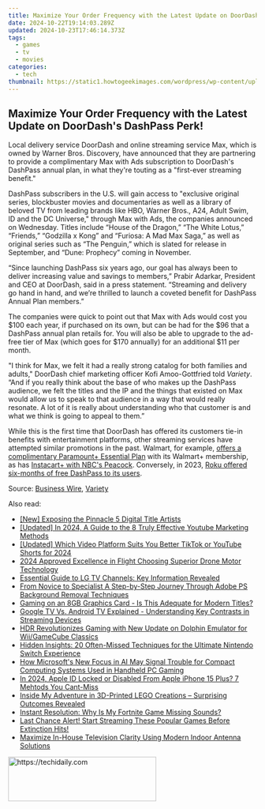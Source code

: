 ```yaml
---
title: Maximize Your Order Frequency with the Latest Update on DoorDash's DashPass Perk!
date: 2024-10-22T19:14:03.289Z
updated: 2024-10-23T17:46:14.373Z
tags:
  - games
  - tv
  - movies
categories:
  - tech
thumbnail: https://static1.howtogeekimages.com/wordpress/wp-content/uploads/2024/08/dashpassmax.jpg
---
```


## Maximize Your Order Frequency with the Latest Update on DoorDash's DashPass Perk!

Local delivery service DoorDash and online streaming service Max, which is owned by Warner Bros. Discovery, have announced that they are partnering to provide a complimentary Max with Ads subscription to DoorDash's DashPass annual plan, in what they're touting as a "first-ever streaming benefit."

 DashPass subscribers in the U.S. will gain access to "exclusive original series, blockbuster movies and documentaries as well as a library of beloved TV from leading brands like HBO, Warner Bros., A24, Adult Swim, ID and the DC Universe," through Max with Ads, the companies announced on Wednesday. Titles include “House of the Dragon,” “The White Lotus,” “Friends,” “Godzilla x Kong” and “Furiosa: A Mad Max Saga,” as well as original series such as “The Penguin,” which is slated for release in September, and “Dune: Prophecy” coming in November.

 “Since launching DashPass six years ago, our goal has always been to deliver increasing value and savings to members,” Prabir Adarkar, President and CEO at DoorDash, said in a press statement. “Streaming and delivery go hand in hand, and we’re thrilled to launch a coveted benefit for DashPass Annual Plan members.”

 The companies were quick to point out that Max with Ads would cost you $100 each year, if purchased on its own, but can be had for the $96 that a DashPass annual plan retails for. You will also be able to upgrade to the ad-free tier of Max (which goes for $170 annually) for an additional $11 per month.

 "I think for Max, we felt it had a really strong catalog for both families and adults," DoorDash chief marketing officer Kofi Amoo-Gottfried told _Variety_. “And if you really think about the base of who makes up the DashPass audience, we felt the titles and the IP and the things that existed on Max would allow us to speak to that audience in a way that would really resonate. A lot of it is really about understanding who that customer is and what we think is going to appeal to them.”

 While this is the first time that DoorDash has offered its customers tie-in benefits with entertainment platforms, other streaming services have attempted similar promotions in the past. Walmart, for example, [offers a complimentary Paramount+ Essential Plan](https://redirect.viglink.com/?key=e7eab128eb8d1c53e14db14f4c632447&cuid=UUhtgUeUpU2004861&u=https%3A%2F%2Fwww.walmart.com%2Fplus%2Fparamount-video-streaming) with its Walmart+ membership, as has [Instacart+ with NBC's Peacock](https://www.instacart.com/help/section/360007797952/21190821634324). Conversely, in 2023, [Roku offered six-months of free DashPass to its users](https://location-social.techidaily.com/in-2024-how-to-change-realme-c53-location-on-skout-drfone-by-drfone-virtual-android/).

 Source: [Business Wire](https://www.businesswire.com/news/home/20240813315636/en/DoorDash-Partners-with-Max-to-Introduce-First-Ever-Streaming-Benefit-for-DashPass-Members-in-the-U.S), [Variety](https://variety.com/2024/streaming/news/free-max-subscription-doordash-dashpass-1236104448/)

<ins class="adsbygoogle"
     style="display:block"
     data-ad-format="autorelaxed"
     data-ad-client="ca-pub-7571918770474297"
     data-ad-slot="1223367746"></ins>

<ins class="adsbygoogle"
     style="display:block"
     data-ad-client="ca-pub-7571918770474297"
     data-ad-slot="8358498916"
     data-ad-format="auto"
     data-full-width-responsive="true"></ins>

<span class="atpl-alsoreadstyle">Also read:</span>
<div><ul>
<li><a href="https://some-techniques.techidaily.com/new-exposing-the-pinnacle-5-digital-title-artists/"><u>[New] Exposing the Pinnacle 5 Digital Title Artists</u></a></li>
<li><a href="https://facebook-video-share.techidaily.com/updated-in-2024-a-guide-to-the-8-truly-effective-youtube-marketing-methods/"><u>[Updated] In 2024, A Guide to the 8 Truly Effective Youtube Marketing Methods</u></a></li>
<li><a href="https://youtube-blog.techidaily.com/ed-which-video-platform-suits-you-better-tiktok-or-youtube-shorts-for-2024/"><u>[Updated] Which Video Platform Suits You Better TikTok or YouTube Shorts for 2024</u></a></li>
<li><a href="https://fox-direct.techidaily.com/2024-approved-excellence-in-flight-choosing-superior-drone-motor-technology/"><u>2024 Approved Excellence in Flight Choosing Superior Drone Motor Technology</u></a></li>
<li><a href="https://tech-renaissance.techidaily.com/essential-guide-to-lg-tv-channels-key-information-revealed/"><u>Essential Guide to LG TV Channels: Key Information Revealed</u></a></li>
<li><a href="https://extra-lessons.techidaily.com/from-novice-to-specialist-a-step-by-step-journey-through-adobe-ps-background-removal-techniques/"><u>From Novice to Specialist A Step-by-Step Journey Through Adobe PS Background Removal Techniques</u></a></li>
<li><a href="https://buynow-help.techidaily.com/gaming-on-an-8gb-graphics-card-is-this-adequate-for-modern-titles/"><u>Gaming on an 8GB Graphics Card - Is This Adequate for Modern Titles?</u></a></li>
<li><a href="https://buynow-help.techidaily.com/google-tv-vs-android-tv-explained-understanding-key-contrasts-in-streaming-devices/"><u>Google TV Vs. Android TV Explained - Understanding Key Contrasts in Streaming Devices</u></a></li>
<li><a href="https://buynow-help.techidaily.com/hdr-revolutionizes-gaming-with-new-update-on-dolphin-emulator-for-wiigamecube-classics/"><u>HDR Revolutionizes Gaming with New Update on Dolphin Emulator for Wii/GameCube Classics</u></a></li>
<li><a href="https://buynow-help.techidaily.com/hidden-insights-20-often-missed-techniques-for-the-ultimate-nintendo-switch-experience/"><u>Hidden Insights: 20 Often-Missed Techniques for the Ultimate Nintendo Switch Experience</u></a></li>
<li><a href="https://buynow-help.techidaily.com/how-microsofts-new-focus-in-ai-may-signal-trouble-for-compact-computing-systems-used-in-handheld-pc-gaming/"><u>How Microsoft's New Focus in AI May Signal Trouble for Compact Computing Systems Used in Handheld PC Gaming</u></a></li>
<li><a href="https://apple-account.techidaily.com/in-2024-apple-id-locked-or-disabled-from-apple-iphone-15-plus-7-mehtods-you-cant-miss-by-drfone-ios/"><u>In 2024, Apple ID Locked or Disabled From Apple iPhone 15 Plus? 7 Mehtods You Cant-Miss</u></a></li>
<li><a href="https://buynow-help.techidaily.com/inside-my-adventure-in-3d-printed-lego-creations-surprising-outcomes-revealed/"><u>Inside My Adventure in 3D-Printed LEGO Creations – Surprising Outcomes Revealed</u></a></li>
<li><a href="https://techtrends.techidaily.com/instant-resolution-why-is-my-fortnite-game-missing-sounds/"><u>Instant Resolution: Why Is My Fortnite Game Missing Sounds?</u></a></li>
<li><a href="https://buynow-help.techidaily.com/last-chance-alert-start-streaming-these-popular-games-before-extinction-hits/"><u>Last Chance Alert! Start Streaming These Popular Games Before Extinction Hits!</u></a></li>
<li><a href="https://technical-tips.techidaily.com/maximize-in-house-television-clarity-using-modern-indoor-antenna-solutions/"><u>Maximize In-House Television Clarity Using Modern Indoor Antenna Solutions</u></a></li>
</ul></div>

<!-- affiliate ads begin -->
<a href="https://aligracehair.sjv.io/c/5597632/1915825/19272" target="_top" id="1915825">
  <img src="//a.impactradius-go.com/display-ad/19272-1915825" border="0" alt="https://techidaily.com" width="300" height="90"/>
</a>
<img height="0" width="0" src="https://aligracehair.sjv.io/i/5597632/1915825/19272" style="position:absolute;visibility:hidden;" border="0" />
<!-- affiliate ads end -->

